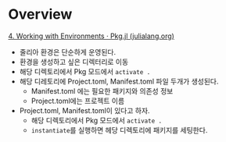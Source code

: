 # Overview 

[4. Working with Environments · Pkg.jl (julialang.org)](https://pkgdocs.julialang.org/v1/environments/#Project-Precompilation)

- 줄리아 환경은  단순하게 운영된다. 
- 환경을 생성하고 싶은 디렉터리로 이동 
- 해당 디렉토리에서 Pkg 모드에서 `activate .`
- 해당 디레토리에 Project.toml, Manifest.toml 파일 두개가 생성된다. 
	- Manifest.toml 에는 필요한 패키지와 의존성 정보 
	- Project.toml에는 프로젝트 이름 
- Project.toml, Manifest.toml이 있다고 하자. 
	- 해당 디렉토리에서 Pkg 모드에서 `activate .`
	- `instantiate`를 실행하면 헤당 디렉토리에 패키지를 세팅한다. 